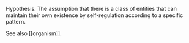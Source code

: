 Hypothesis. The assumption that there is a class of entities that can maintain their own existence by self-regulation according to a specific pattern. 

See also [[organism]].
